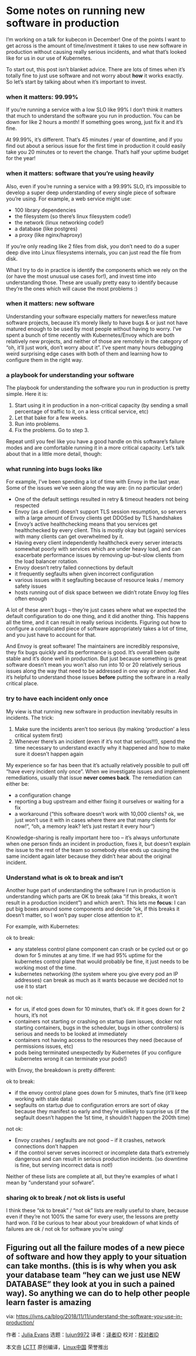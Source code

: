 [#]: collector: (lujun9972)
[#]: translator: ( )
[#]: reviewer: ( )
[#]: publisher: ( )
[#]: url: ( )
[#]: subject: (Some notes on running new software in production)
[#]: via: (https://jvns.ca/blog/2018/11/11/understand-the-software-you-use-in-production/)
[#]: author: (Julia Evans https://jvns.ca/)

Some notes on running new software in production
======

I’m working on a talk for kubecon in December! One of the points I want to get across is the amount of time/investment it takes to use new software in production without causing really serious incidents, and what that’s looked like for us in our use of Kubernetes.

To start out, this post isn’t blanket advice. There are lots of times when it’s totally fine to just use software and not worry about **how** it works exactly. So let’s start by talking about when it’s important to invest.

### when it matters: 99.99%

If you’re running a service with a low SLO like 99% I don’t think it matters that much to understand the software you run in production. You can be down for like 2 hours a month! If something goes wrong, just fix it and it’s fine.

At 99.99%, it’s different. That’s 45 minutes / year of downtime, and if you find out about a serious issue for the first time in production it could easily take you 20 minutes or to revert the change. That’s half your uptime budget for the year!

### when it matters: software that you’re using heavily

Also, even if you’re running a service with a 99.99% SLO, it’s impossible to develop a super deep understanding of every single piece of software you’re using. For example, a web service might use:

  * 100 library dependencies
  * the filesystem (so there’s linux filesystem code!)
  * the network (linux networking code!)
  * a database (like postgres)
  * a proxy (like nginx/haproxy)



If you’re only reading like 2 files from disk, you don’t need to do a super deep dive into Linux filesystems internals, you can just read the file from disk.

What I try to do in practice is identify the components which we rely on the (or have the most unusual use cases for!), and invest time into understanding those. These are usually pretty easy to identify because they’re the ones which will cause the most problems :)

### when it matters: new software

Understanding your software especially matters for newer/less mature software projects, because it’s morely likely to have bugs &amp; or just not have matured enough to be used by most people without having to worry. I’ve spent a bunch of time recently with Kubernetes/Envoy which are both relatively new projects, and neither of those are remotely in the category of “oh, it’ll just work, don’t worry about it”. I’ve spent many hours debugging weird surprising edge cases with both of them and learning how to configure them in the right way.

### a playbook for understanding your software

The playbook for understanding the software you run in production is pretty simple. Here it is:

  1. Start using it in production in a non-critical capacity (by sending a small percentage of traffic to it, on a less critical service, etc)
  2. Let that bake for a few weeks.
  3. Run into problems.
  4. Fix the problems. Go to step 3.



Repeat until you feel like you have a good handle on this software’s failure modes and are comfortable running it in a more critical capacity. Let’s talk about that in a little more detail, though:

### what running into bugs looks like

For example, I’ve been spending a lot of time with Envoy in the last year. Some of the issues we’ve seen along the way are: (in no particular order)

  * One of the default settings resulted in retry &amp; timeout headers not being respected
  * Envoy (as a client) doesn’t support TLS session resumption, so servers with a large amount of Envoy clients get DDOSed by TLS handshakes
  * Envoy’s active healthchecking means that you services get healthchecked by every client. This is mostly okay but (again) services with many clients can get overwhelmed by it.
  * Having every client independently healthcheck every server interacts somewhat poorly with services which are under heavy load, and can exacerbate performance issues by removing up-but-slow clients from the load balancer rotation.
  * Envoy doesn’t retry failed connections by default
  * it frequently segfaults when given incorrect configuration
  * various issues with it segfaulting because of resource leaks / memory safety issues
  * hosts running out of disk space between we didn’t rotate Envoy log files often enough



A lot of these aren’t bugs – they’re just cases where what we expected the default configuration to do one thing, and it did another thing. This happens all the time, and it can result in really serious incidents. Figuring out how to configure a complicated piece of software appropriately takes a lot of time, and you just have to account for that.

And Envoy is great software! The maintainers are incredibly responsive, they fix bugs quickly and its performance is good. It’s overall been quite stable and it’s done well in production. But just because something is great software doesn’t mean you won’t also run into 10 or 20 relatively serious issues along the way that need to be addressed in one way or another. And it’s helpful to understand those issues **before** putting the software in a really critical place.

### try to have each incident only once

My view is that running new software in production inevitably results in incidents. The trick:

  1. Make sure the incidents aren’t too serious (by making ‘production’ a less critical system first)
  2. Whenever there’s an incident (even if it’s not that serious!!!), spend the time necessary to understand exactly why it happened and how to make sure it doesn’t happen again



My experience so far has been that it’s actually relatively possible to pull off “have every incident only once”. When we investigate issues and implement remediations, usually that issue **never comes back**. The remediation can either be:

  * a configuration change
  * reporting a bug upstream and either fixing it ourselves or waiting for a fix
  * a workaround (“this software doesn’t work with 10,000 clients? ok, we just won’t use it with in cases where there are that many clients for now!“, “oh, a memory leak? let’s just restart it every hour”)



Knowledge-sharing is really important here too – it’s always unfortunate when one person finds an incident in production, fixes it, but doesn’t explain the issue to the rest of the team so somebody else ends up causing the same incident again later because they didn’t hear about the original incident.

### Understand what is ok to break and isn’t

Another huge part of understanding the software I run in production is understanding which parts are OK to break (aka “if this breaks, it won’t result in a production incident”) and which aren’t. This lets me **focus**: I can put big boxes around some components and decide “ok, if this breaks it doesn’t matter, so I won’t pay super close attention to it”.

For example, with Kubernetes:

ok to break:

  * any stateless control plane component can crash or be cycled out or go down for 5 minutes at any time. If we had 95% uptime for the kubernetes control plane that would probably be fine, it just needs to be working most of the time.
  * kubernetes networking (the system where you give every pod an IP addresses) can break as much as it wants because we decided not to use it to start



not ok:

  * for us, if etcd goes down for 10 minutes, that’s ok. If it goes down for 2 hours, it’s not
  * containers not starting or crashing on startup (iam issues, docker not starting containers, bugs in the scheduler, bugs in other controllers) is serious and needs to be looked at immediately
  * containers not having access to the resources they need (because of permissions issues, etc)
  * pods being terminated unexpectedly by Kubernetes (if you configure kubernetes wrong it can terminate your pods!)



with Envoy, the breakdown is pretty different:

ok to break:

  * if the envoy control plane goes down for 5 minutes, that’s fine (it’ll keep working with stale data)
  * segfaults on startup due to configuration errors are sort of okay because they manifest so early and they’re unlikely to surprise us (if the segfault doesn’t happen the 1st time, it shouldn’t happen the 200th time)



not ok:

  * Envoy crashes / segfaults are not good – if it crashes, network connections don’t happen
  * if the control server serves incorrect or incomplete data that’s extremely dangerous and can result in serious production incidents. (so downtime is fine, but serving incorrect data is not!)



Neither of these lists are complete at all, but they’re examples of what I mean by “understand your sofware”.

### sharing ok to break / not ok lists is useful

I think these “ok to break” / “not ok” lists are really useful to share, because even if they’re not 100% the same for every user, the lessons are pretty hard won. I’d be curious to hear about your breakdown of what kinds of failures are ok / not ok for software you’re using!

Figuring out all the failure modes of a new piece of software and how they apply to your situation can take months. (this is is why when you ask your database team “hey can we just use NEW DATABASE” they look at you in such a pained way). So anything we can do to help other people learn faster is amazing
--------------------------------------------------------------------------------

via: https://jvns.ca/blog/2018/11/11/understand-the-software-you-use-in-production/

作者：[Julia Evans][a]
选题：[lujun9972][b]
译者：[译者ID](https://github.com/译者ID)
校对：[校对者ID](https://github.com/校对者ID)

本文由 [LCTT](https://github.com/LCTT/TranslateProject) 原创编译，[Linux中国](https://linux.cn/) 荣誉推出

[a]: https://jvns.ca/
[b]: https://github.com/lujun9972
